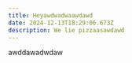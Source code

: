 ```yaml
---
title: Heyawdwadwaawdawd
date: 2024-12-13T18:29:06.673Z
description: We lie pizzaasawdawd
---
```

awddawadwdaw